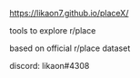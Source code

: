 https://likaon7.github.io/placeX/

tools to explore r/place

based on official r/place dataset

discord: likaon#4308
